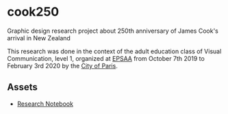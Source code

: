 # cook250
Graphic design research project about 250th anniversary
of James Cook's arrival in New Zealand

This research was done in the context of the adult education
class of Visual Communication, level 1, organized at [EPSAA][]
from October 7th 2019 to February 3rd 2020
by the [City of Paris][CMA].

[EPSAA]: https://epsaa.fr/formation/cours-du-soir-pour-adultes
[CMA]: https://www.paris.fr/pages/cours-municipaux-d-adultes-205

## Assets

* [Research Notebook](./research-notebook/README.md)
